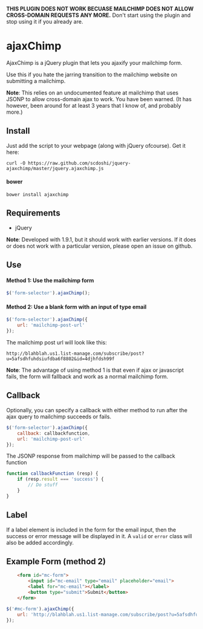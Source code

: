 **THIS PLUGIN DOES NOT WORK BECUASE MAILCHIMP DOES NOT ALLOW CROSS-DOMAIN REQUESTS ANY MORE.**
Don't start using the plugin and stop using it if you already are.

# ajaxChimp

AjaxChimp is a jQuery plugin that lets you ajaxify your mailchimp form.

Use this if you hate the jarring transition to the mailchimp website on submitting a mailchimp.

**Note**: This relies on an undocumented feature at mailchimp that uses JSONP to allow cross-domain ajax to work. You have been warned. (It has however, been around for at least 3 years that I know of, and probably more.)

## Install

Just add the script to your webpage (along with jQuery ofcourse). Get it here:

```
curl -O https://raw.github.com/scdoshi/jquery-ajaxchimp/master/jquery.ajaxchimp.js
```

#### bower

```
bower install ajaxchimp
```

## Requirements

* jQuery 

**Note**: Developed with 1.9.1, but it should work with earlier versions. If it does or does not work with a particular version, please open an issue on github.

## Use

#### Method 1: Use the mailchimp form

```js
$('form-selector').ajaxChimp();
```

#### Method 2: Use a blank form with an input of type email

```js
$('form-selector').ajaxChimp({
    url: 'mailchimp-post-url'
});
```

The mailchimp post url will look like this:

```
http://blahblah.us1.list-manage.com/subscribe/post?u=5afsdhfuhdsiufdba6f8802&id=4djhfdsh99f
```

**Note**: The advantage of using method 1 is that even if ajax or javascript fails, the form will fallback and work as a normal mailchimp form.

## Callback

Optionally, you can specify a callback with either method to run after the
ajax query to mailchimp succeeds or fails.

```js
$('form-selector').ajaxChimp({
    callback: callbackfunction,
    url: 'mailchimp-post-url'
});
```

The JSONP response from mailchimp will be passed to the callback function

```js
function callbackFunction (resp) {
    if (resp.result === 'success') {
        // Do stuff
    }
}
```

## Label

If a label element is included in the form for the email input, then the success or error message will be displayed in it. A `valid` or `error` class will also be added accordingly.

## Example Form (method 2)

```html
    <form id="mc-form">
        <input id="mc-email" type="email" placeholder="email">
        <label for="mc-email"></label>
        <button type="submit">Submit</button>
    </form>
```

```js
$('#mc-form').ajaxChimp({
    url: 'http://blahblah.us1.list-manage.com/subscribe/post?u=5afsdhfuhdsiufdba6f8802&id=4djhfdsh9'
});
```
